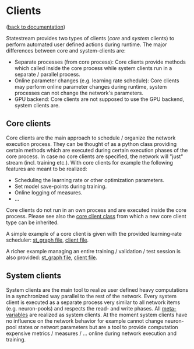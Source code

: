 Clients
=======
([back to documentation](README.md))

Statestream provides two types of clients (_core_ and _system_ clients) to perform automated user defined actions during runtime. The major differences between core and system-clients are:

* Separate processes (from core process): Core clients provide methods which called inside the core process while system clients run in a separate / parallel process.
* Online parameter changes (e.g. learning rate schedule): Core clients may perform online parameter changes during runtime, system processes can not change the network's parameters.
* GPU backend: Core clients are not supposed to use the GPU backend, system clients are.



Core clients
------------

Core clients are the main approach to schedule / organize the network execution process. They can be thought of as a python class providing certain methods which are executed during certain execution phases of the core process. In case no core clients are specified, the network will "just" stream (incl. training etc.). With core clients for example the following features are meant to be realized:

* Scheduling the learning rate or other optimization parameters.
* Set model save-points during training.
* Online logging of measures.
* ...

Core clients do not run in an own process and are executed inside the core process. Please see also the [core client class](../statestream/utils/core_client.py) from which a new core client type can be inherited.

A simple example of a core client is given with the provided learning-rate scheduler: [st_graph file](../examples/test_core_clients.st_graph), [client file](../examples/core_clients/lr_scheduler.py).

A richer example managing an entire training / validation / test session is also provided: [st_graph file](../examples/test_core_client_trainvaltest.st_graph), [client file](../examples/core_clients/trainvaltest.py).



System clients
--------------

System clients are the main tool to realize user defined heavy computations in a synchronized way parallel to the rest of the network. Every system client is executed as a separate process very similar to all network items (e.g. neuron-pools) and respects the read- and write phases. All [meta-variables](meta_variables.md) are realized as system clients. At the moment system clients have no influence on the network behavior for example cannot change neuron-pool states or networt parameters but are a tool to provide computation expensive metrics / measures / ... online during network execution and training.